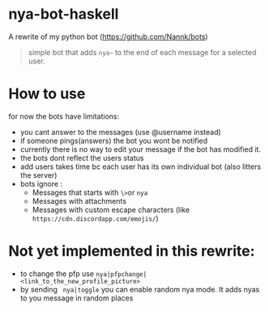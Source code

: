 # nya-bot-haskell
A rewrite of my python bot (https://github.com/Nannk/bots) 
> simple bot that adds `nya~` to the end of each message for a selected user.

# How to use

for now the bots have limitations:
- you cant answer to the messages (use @username instead)
- if someone pings(answers) the bot you wont be notified
- currently there is no way to edit your message if the bot has modified it.
- the bots dont reflect the users status
- add users takes time bc each user has its own individual bot (also litters the server)
- bots ignore :
  - Messages that starts with `\>`or `nya`
  - Messages with attachments
  - Messages with custom escape characters (like `https://cdn.discordapp.com/emojis/`)

# Not yet implemented in this rewrite:
- to change the pfp use `nya|pfpchange|<link_to_the_new_profile_picture>`
- by sending ` nya|toggle`  you can enable random nya mode. It adds nyas to you message in random places
